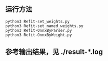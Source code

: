 #

## 运行方法

```shell
python3 Refit-set_weights.py
python3 Refit-set_named_weights.py
python3 Refit-OnnxByParser.py
python3 Refit-OnnxByWeight.py
```

## 参考输出结果，见 ./result-*.log

